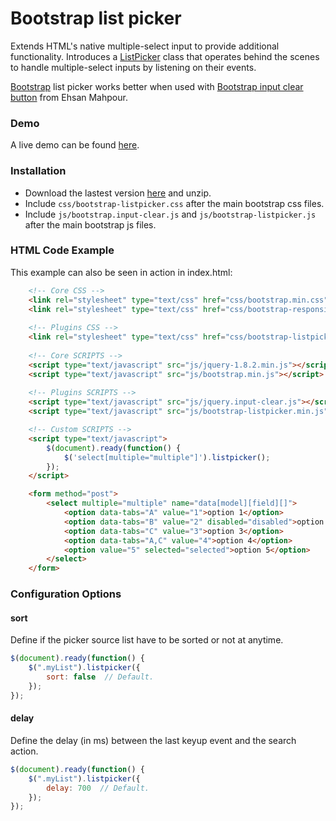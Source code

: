 # Bootstrap list picker
Extends HTML's native multiple-select input to provide additional functionality. Introduces a [ListPicker](https://github.com/0xC70FF3/bootstrap-list-picker/blob/master/js/bootstrap-listpicker.js) class that operates behind the scenes to handle multiple-select inputs by listening on their events.

[Bootstrap](http://twitter.github.io/bootstrap/) list picker works better when used with [Bootstrap input clear button](https://github.com/mahpour/bootstrap-input-clear-button/blob/master/bootstrap.input-clear.js) from Ehsan Mahpour.

### Demo
A live demo can be found [here]().

### Installation
- Download the lastest version [here](https://github.com/0xC70FF3/bootstrap-list-picker/archive/master.zip) and unzip.
- Include `css/bootstrap-listpicker.css` after the main bootstrap css files.
- Include `js/bootstrap.input-clear.js` and `js/bootstrap-listpicker.js` after the main bootstrap js files.
 
### HTML Code Example
This example can also be seen in action in index.html:
```html
    <!-- Core CSS -->
    <link rel="stylesheet" type="text/css" href="css/bootstrap.min.css" />
    <link rel="stylesheet" type="text/css" href="css/bootstrap-responsive.min.css" />
        
    <!-- Plugins CSS -->
    <link rel="stylesheet" type="text/css" href="css/bootstrap-listpicker.min.css"/>
        
    <!-- Core SCRIPTS -->
    <script type="text/javascript" src="js/jquery-1.8.2.min.js"></script>
    <script type="text/javascript" src="js/bootstrap.min.js"></script>
        
    <!-- Plugins SCRIPTS -->
    <script type="text/javascript" src="js/jquery.input-clear.js"></script>
    <script type="text/javascript" src="js/bootstrap-listpicker.min.js"></script>

    <!-- Custom SCRIPTS -->
    <script type="text/javascript">
        $(document).ready(function() {
            $('select[multiple="multiple"]').listpicker();
        });
    </script>

    <form method="post">
        <select multiple="multiple" name="data[model][field][]">
            <option data-tabs="A" value="1">option 1</option>
            <option data-tabs="B" value="2" disabled="disabled">option 2</option>
            <option data-tabs="C" value="3">option 3</option>
            <option data-tabs="A,C" value="4">option 4</option>
            <option value="5" selected="selected">option 5</option>
        </select>
    </form>
```

### Configuration Options
#### sort
Define if the picker source list have to be sorted or not at anytime.
```javascript
$(document).ready(function() {
    $(".myList").listpicker({
        sort: false  // Default.
    });
});
```

#### delay
Define the delay (in ms) between the last keyup event and the search action.
```javascript
$(document).ready(function() {
    $(".myList").listpicker({
        delay: 700  // Default.
    });
});
```
